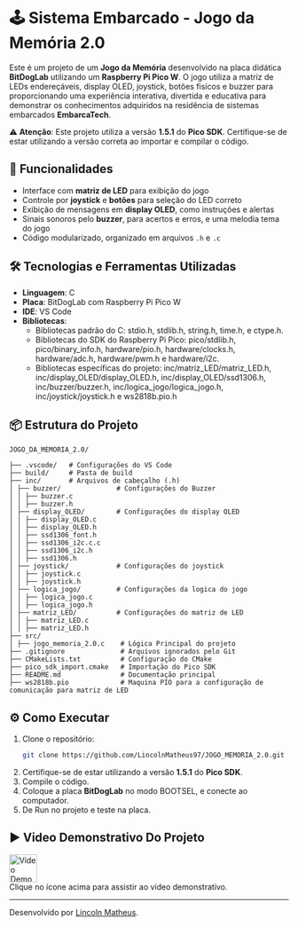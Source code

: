 # 🕹️ Sistema Embarcado - Jogo da Memória 2.0

Este é um projeto de um **Jogo da Memória** desenvolvido na placa didática **BitDogLab** utilizando um **Raspberry Pi Pico W**. O jogo utiliza a matriz de LEDs endereçáveis, display OLED, joystick, botões fisícos e buzzer para proporcionando uma experiência interativa, divertida e educativa para demonstrar os conhecimentos adquiridos na residência de sistemas embarcados **EmbarcaTech**.

⚠️ **Atenção**: Este projeto utiliza a versão **1.5.1** do **Pico SDK**. Certifique-se de estar utilizando a versão correta ao importar e compilar o código.

## 🔗 Funcionalidades

- Interface com **matriz de LED** para exibição do jogo
- Controle por **joystick** e **botões** para seleção do LED correto
- Exibição de mensagens em **display OLED**, como instruções e alertas
- Sinais sonoros pelo **buzzer**, para acertos e erros, e uma melodia tema do jogo
- Código modularizado, organizado em arquivos `.h` e `.c`

## 🛠️ Tecnologias e Ferramentas Utilizadas

- **Linguagem**: C
- **Placa**: BitDogLab com Raspberry Pi Pico W
- **IDE**: VS Code
- **Bibliotecas**: 
   - Bibliotecas padrão do C: stdio.h, stdlib.h, string.h, time.h, e ctype.h.
   - Bibliotecas do SDK do Raspberry Pi Pico: pico/stdlib.h, pico/binary_info.h, hardware/pio.h, hardware/clocks.h, hardware/adc.h, hardware/pwm.h e hardware/i2c.
   - Bibliotecas específicas do projeto: inc/matriz_LED/matriz_LED.h, inc/display_OLED/display_OLED.h, inc/display_OLED/ssd1306.h, inc/buzzer/buzzer.h, inc/logica_jogo/logica_jogo.h, inc/joystick/joystick.h e ws2818b.pio.h

## 📦 Estrutura do Projeto

```
JOGO_DA_MEMORIA_2.0/

├── .vscode/   # Configurações do VS Code 
├── build/     # Pasta de build 
├── inc/       # Arquivos de cabeçalho (.h) 
│ ├── buzzer/              # Configurações do Buzzer
│ │ ├── buzzer.c
│ │ ├── buzzer.h
│ ├── display_OLED/        # Configurações do display OLED
│ │ ├── display_OLED.c
│ │ ├── display_OLED.h
│ │ ├── ssd1306_font.h
│ │ ├── ssd1306_i2c.c.c
│ │ ├── ssd1306_i2c.h
│ │ ├── ssd1306.h
│ ├── joystick/            # Configurações do joystick
│ │ ├── joystick.c
│ │ ├── joystick.h
│ ├── logica_jogo/         # Configurações da logica do jogo
│ │ ├── logica_jogo.c
│ │ ├── logica_jogo.h
│ ├── matriz_LED/          # Configurações do matriz de LED
│ │ ├── matriz_LED.c
│ │ ├── matriz_LED.h
├── src/
│ ├── jogo_memoria_2.0.c    # Lógica Principal do projeto
├── .gitignore              # Arquivos ignorados pelo Git 
├── CMakeLists.txt          # Configuração do CMake 
├── pico_sdk_import.cmake   # Importação do Pico SDK 
├── README.md               # Documentação principal  
├── ws2818b.pio             # Maquina PIO para a configuração de comunicação para matriz de LED
```

## ⚙️ Como Executar

1. Clone o repositório:
   ```bash
   git clone https://github.com/LincolnMatheus97/JOGO_MEMORIA_2.0.git
   ```
2. Certifique-se de estar utilizando a versão **1.5.1** do **Pico SDK**.
3. Compile o código.
4. Coloque a placa **BitDogLab** no modo BOOTSEL, e conecte ao computador.
5. De Run no projeto e teste na placa.


## ▶️ Video Demonstrativo Do Projeto

<a href="https://youtu.be/T43sCktJM6U?si=tvjUCiUYUKlJvNsg">
  <img src="https://img.icons8.com/?size=100&id=108794&format=png&color=000000" alt="Video Demonstrativo" width="50" />
</a><br>
Clique no ícone acima para assistir ao vídeo demonstrativo.

---

Desenvolvido por [Lincoln Matheus](https://github.com/LincolnMatheus97).